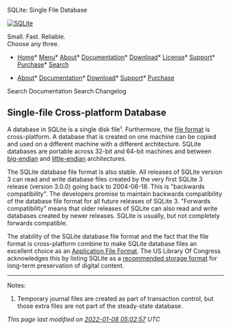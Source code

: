 




SQLite: Single File Database




[![SQLite](images/sqlite370_banner.gif)](index.html)


Small. Fast. Reliable.  
Choose any three.


* [Home](index.html)* [Menu](javascript:void(0))* [About](about.html)* [Documentation](docs.html)* [Download](download.html)* [License](copyright.html)* [Support](support.html)* [Purchase](prosupport.html)* [Search](javascript:void(0))




* [About](about.html)* [Documentation](docs.html)* [Download](download.html)* [Support](support.html)* [Purchase](prosupport.html)






Search Documentation
Search Changelog







## Single\-file Cross\-platform Database



A database in SQLite is a single disk file¹.
Furthermore, the [file format](fileformat2.html) is cross\-platform.
A database that is created on one machine can be
copied and used on a different machine with
a different architecture. SQLite databases
are portable across 32\-bit and 64\-bit machines
and between 
[big\-endian](http://en.wikipedia.org/wiki/Endianness) and 
[little\-endian](http://en.wikipedia.org/wiki/Endianness)
architectures.




The SQLite database file format is also stable.
All releases of SQLite version 3 can read and write database
files created by the very first SQLite 3 release (version 3\.0\.0\)
going back to 2004\-06\-18\. This is "backwards compatibility".
The developers promise to maintain backwards compatibility of
the database file format for all future releases of SQLite 3\.
"Forwards compatibility" means that older releases
of SQLite can also read and write databases created by newer
releases. SQLite is usually, but not completely forwards
compatible. 




The stability of the SQLite database file format and the fact
that the file format is cross\-platform combine to make SQLite
database files an excellent choice as an 
[Application File Format](appfileformat.html).
The US Library Of Congress acknowledges this by listing SQLite
as a [recommended storage format](locrsf.html) for long\-term preservation of
digital content.






---



Notes:
1. Temporary journal files are created as part of transaction control,
but those extra files are not part of the steady\-state database.





*This page last modified on [2022\-01\-08 05:02:57](https://sqlite.org/docsrc/honeypot) UTC* 



